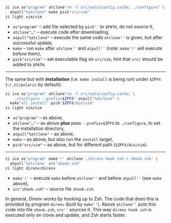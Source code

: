 ```zsh
zi ice as"program" atclone"rm -f src/auto/config.cache; ./configure" \
  atpull"%atclone" make pick"src/vim"
zi light vim/vim
```

- `as"program"` – add file selected by `pick''` to `$PATH`, do not source it,
- `atclone"…"` – execute code after downloading,
- `atpull"%atclone"` – execute the same code `atclone''` is given, but after successful update,
- `make` – run `make` after `atclone''` and `atpull''` (note: `make'!'` will execute before them),
- `pick"src/vim"` – set executable flag on `src/vim`, hint that `src/` should be added to `$PATH`.

---

The same but with **installation** (i.e. `make install` is being run) under
`$ZPFX` (`~/.zi/polaris` by default):

```zsh
zi ice as"program" atclone"rm -f src/auto/config.cache; \
    ./configure --prefix=$ZPFX" atpull"%atclone" \
  make"all install" pick"$ZPFX/bin/vim"
zi light vim/vim
```

- `as"program"` – as above,
- `atclone"…"` – as above **plus** pass `--prefix=$ZPFX` to `./configure`, to
  set the installation directory,
- `atpull"%atclone"` – as above,
- `make` – as above, but also run the `install` target,
- `pick"src/vim"` – as above, but for different path (`$ZPFX/bin/vim`).

---

```zsh
zi ice as"program" make'!' atclone'./direnv hook zsh > zhook.zsh' \
  atpull'%atclone' src"zhook.zsh"
zi light direnv/direnv
```

- `make'!'` – execute `make` before `atclone''` and before `atpull''` (see `make` above),
- `src"zhook.zsh"` – source file `zhook.zsh`.

In general, Direnv works by hooking up to Zsh. The code that does this is
provided by program `direnv` (built by `make''`). Above `atclone''` puts this
code into file `zhook.zsh`, `src''` sources it. This way `direnv hook zsh` is
executed only on clone and update, and Zsh starts faster.
